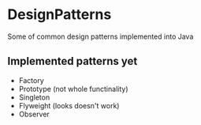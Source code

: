 # DesignPatterns
Some of common design patterns implemented into Java

## Implemented patterns yet

- Factory
- Prototype (not whole functinality)
- Singleton
- Flyweight (looks doesn't work)
- Observer

